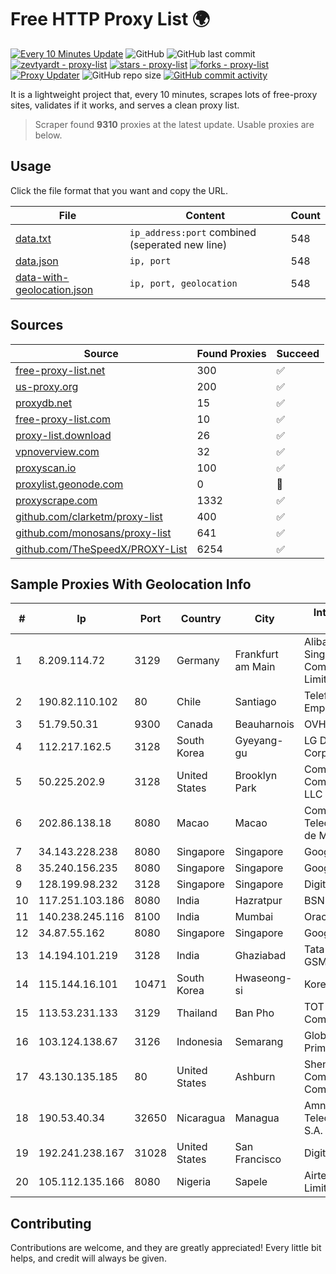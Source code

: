 
# Free HTTP Proxy List 🌍

[![Every 10 Minutes Update](https://github.com/mertguvencli/http-proxy-list/actions/workflows/main.yml/badge.svg?branch=main)](https://github.com/mertguvencli/http-proxy-list/actions/workflows/main.yml)
![GitHub](https://img.shields.io/github/license/mertguvencli/http-proxy-list)
![GitHub last commit](https://img.shields.io/github/last-commit/mertguvencli/http-proxy-list)
[![zevtyardt - proxy-list](https://img.shields.io/static/v1?label=zevtyardt&message=proxy-list&color=blue&logo=github)](https://github.com/zevtyardt/proxy-list "Go to GitHub repo")
[![stars - proxy-list](https://img.shields.io/github/stars/zevtyardt/proxy-list?style=social)](https://github.com/zevtyardt/proxy-list)
[![forks - proxy-list](https://img.shields.io/github/forks/zevtyardt/proxy-list?style=social)](https://github.com/zevtyardt/proxy-list)
[![Proxy Updater](https://github.com/zevtyardt/proxy-list/workflows/Proxy%20Updater/badge.svg)](https://github.com/zevtyardt/proxy-list/actions?query=workflow:"Proxy+Updater")
![GitHub repo size](https://img.shields.io/github/repo-size/zevtyardt/proxy-list)
[![GitHub commit activity](https://img.shields.io/github/commit-activity/m/zevtyardt/proxy-list?logo=commits)](https://github.com/zevtyardt/proxy-list/commits/main)

It is a lightweight project that, every 10 minutes, scrapes lots of free-proxy sites, validates if it works, and serves a clean proxy list.

> Scraper found **9310** proxies at the latest update. Usable proxies are below.

## Usage

Click the file format that you want and copy the URL.

|File|Content|Count|
|----|-------|-----|
|[data.txt](https://raw.githubusercontent.com/mertguvencli/http-proxy-list/main/proxy-list/data.txt)|`ip_address:port` combined (seperated new line)|548|
|[data.json](https://raw.githubusercontent.com/mertguvencli/http-proxy-list/main/proxy-list/data.json)|`ip, port`|548|
|[data-with-geolocation.json](https://raw.githubusercontent.com/mertguvencli/http-proxy-list/main/proxy-list/data-with-geolocation.json)|`ip, port, geolocation`|548|

## Sources

|Source|Found Proxies|Succeed|
|------|-------------|-------|
|[free-proxy-list.net](https://free-proxy-list.net)|300|✅|
|[us-proxy.org](https://www.us-proxy.org)|200|✅|
|[proxydb.net](http://proxydb.net)|15|✅|
|[free-proxy-list.com](https://free-proxy-list.com/?page=&port=&type%5B%5D=http&type%5B%5D=https&up_time=0&search=Search)|10|✅|
|[proxy-list.download](https://www.proxy-list.download/HTTP)|26|✅|
|[vpnoverview.com](https://vpnoverview.com/privacy/anonymous-browsing/free-proxy-servers)|32|✅|
|[proxyscan.io](https://www.proxyscan.io)|100|✅|
|[proxylist.geonode.com](https://proxylist.geonode.com/api/proxy-list?limit=300&page=1&sort_by=lastChecked&sort_type=desc&protocols=http,https)|0|🚫|
|[proxyscrape.com](https://api.proxyscrape.com/v2/?request=displayproxies&protocol=http&timeout=10000&country=all&ssl=all&anonymity=all)|1332|✅|
|[github.com/clarketm/proxy-list](https://raw.githubusercontent.com/clarketm/proxy-list/master/proxy-list-raw.txt)|400|✅|
|[github.com/monosans/proxy-list](https://raw.githubusercontent.com/monosans/proxy-list/main/proxies/http.txt)|641|✅|
|[github.com/TheSpeedX/PROXY-List](https://raw.githubusercontent.com/TheSpeedX/PROXY-List/master/http.txt)|6254|✅|


## Sample Proxies With Geolocation Info

|#|Ip|Port|Country|City|Internet Service Provider|
|-|--|----|-------|----|-------------------------|
|1|8.209.114.72|3129|Germany|Frankfurt am Main|Alibaba.com Singapore E-Commerce Private Limited|
|2|190.82.110.102|80|Chile|Santiago|Telefonica Empresas|
|3|51.79.50.31|9300|Canada|Beauharnois|OVH SAS|
|4|112.217.162.5|3128|South Korea|Gyeyang-gu|LG DACOM Corporation|
|5|50.225.202.9|3128|United States|Brooklyn Park|Comcast Cable Communications, LLC|
|6|202.86.138.18|8080|Macao|Macao|Companhia de Telecomunicacoes de Macau|
|7|34.143.228.238|8080|Singapore|Singapore|Google LLC|
|8|35.240.156.235|8080|Singapore|Singapore|Google LLC|
|9|128.199.98.232|3128|Singapore|Singapore|DigitalOcean, LLC|
|10|117.251.103.186|8080|India|Hazratpur|BSNL Internet|
|11|140.238.245.116|8100|India|Mumbai|Oracle Corporation|
|12|34.87.55.162|8080|Singapore|Singapore|Google LLC|
|13|14.194.101.219|3128|India|Ghaziabad|Tata Tele Services GSM|
|14|115.144.16.101|10471|South Korea|Hwaseong-si|Korea Telecom|
|15|113.53.231.133|3129|Thailand|Ban Pho|TOT Public Company Limited|
|16|103.124.138.67|3126|Indonesia|Semarang|Global Media Data Prima|
|17|43.130.135.185|80|United States|Ashburn|Shenzhen Tencent Computer Systems Company Limited|
|18|190.53.40.34|32650|Nicaragua|Managua|Amnet Telecomunicaciones S.A.|
|19|192.241.238.167|31028|United States|San Francisco|DigitalOcean, LLC|
|20|105.112.135.166|8080|Nigeria|Sapele|Airtel Networks Limited|



## Contributing

Contributions are welcome, and they are greatly appreciated! Every
little bit helps, and credit will always be given.


